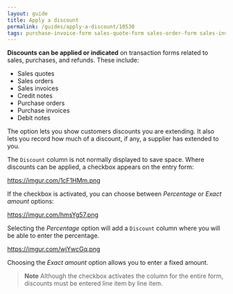 ```yaml
---
layout: guide
title: Apply a discount
permalink: /guides/apply-a-discount/10530
tags: purchase-invoice-form sales-quote-form sales-order-form sales-invoice-form settings credit-note-form purchase-order-form debit-note-form
---
```

**Discounts can be applied or indicated** on transaction forms related to sales, purchases, and refunds. These include:

* Sales quotes
* Sales orders
* Sales invoices
* Credit notes
* Purchase orders
* Purchase invoices
* Debit notes

The option lets you show customers discounts you are extending. It also lets you record how much of a discount, if any, a supplier has extended to you.

The `Discount` column is not normally displayed to save space. Where discounts can be applied, a checkbox appears on the entry form:

https://imgur.com/1cF1HMm.png

If the checkbox is activated, you can choose between _Percentage_ or _Exact amount_ options:

https://imgur.com/hmsYg57.png

Selecting the _Percentage_ option will add a `Discount` column where you will be able to enter the percentage.

https://imgur.com/wjYwcGq.png

Choosing the _Exact amount_ option allows you to enter a fixed amount.

> **Note**
Although the checkbox activates the column for the entire form, discounts must be entered line item by line item.